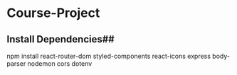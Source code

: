 # Course-Project
## Install Dependencies##
npm install react-router-dom styled-components react-icons express body-parser nodemon cors dotenv 
